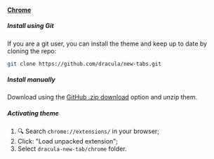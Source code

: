 #### [Chrome](https://www.google.com/chrome)

##### Install using Git

If you are a git user, you can install the theme and keep up to date by cloning the repo:

```bash
git clone https://github.com/dracula/new-tabs.git
```

##### Install manually

Download using the [GitHub .zip download](https://github.com/dracula/new-tabs/archive/master.zip) option and unzip them.

##### Activating theme

1. 🔍 Search `chrome://extensions/` in your browser;
2. Click: "Load unpacked extension";
3. Select `dracula-new-tab/chrome` folder.
